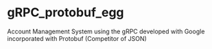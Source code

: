 # gRPC_protobuf_egg
Account Management System using the gRPC developed with Google incorporated with Protobuf (Competitor of JSON)
